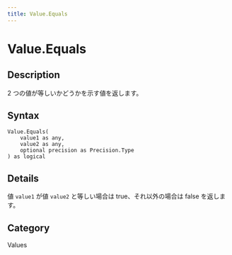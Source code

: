 ```yaml
---
title: Value.Equals
---
```


# Value.Equals


## Description

2 つの値が等しいかどうかを示す値を返します。


## Syntax

```powerquery
Value.Equals(
    value1 as any,
    value2 as any,
    optional precision as Precision.Type
) as logical
```


## Details

値 <code>value1</code> が値 <code>value2</code> と等しい場合は true、それ以外の場合は false を返します。



## Category
Values
